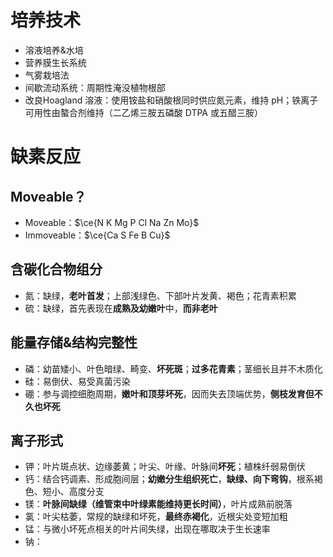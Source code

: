 # 培养技术
- 溶液培养&水培
- 营养膜生长系统
- 气雾栽培法
- 间歇流动系统：周期性淹没植物根部
- 改良Hoagland 溶液：使用铵盐和硝酸根同时供应氮元素，维持 pH；铁离子可用性由螯合剂维持（二乙烯三胺五磷酸 DTPA 或五醋三胺）

# 缺素反应
## Moveable？
- Moveable：$\ce{N K Mg P Cl Na Zn Mo}$
- Immoveable：$\ce{Ca S Fe B Cu}$
## 含碳化合物组分
- 氮：缺绿，**老叶首发**；上部浅绿色、下部叶片发黄、褐色；花青素积累
- 硫：缺绿，首先表现在**成熟及幼嫩叶**中，**而非老叶**
## 能量存储&结构完整性
- 磷：幼苗矮小、叶色暗绿、畸变、**坏死斑**；**过多花青素**；茎细长且并不木质化
- 硅：易倒伏、易受真菌污染
- 硼：参与调控细胞周期，**嫩叶和顶芽坏死**，因而失去顶端优势，**侧枝发育但不久也坏死**
## 离子形式
- 钾：叶片斑点状、边缘萎黄；叶尖、叶缘、叶脉间**坏死**；植株纤弱易倒伏
- 钙：结合钙调素、形成胞间层；**幼嫩分生组织死亡**，**缺绿、向下弯钩**，根系褐色、短小、高度分支
- 镁：**叶脉间缺绿（维管束中叶绿素能维持更长时间）**，叶片成熟前脱落
- 氯：叶尖枯萎，常规的缺绿和坏死，**最终赤褐化**，近根尖处变短加粗
- 锰：与微小坏死点相关的叶片间失绿，出现在哪取决于生长速率
- 钠：